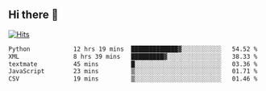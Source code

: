 ## Hi there 👋

<!--
**alihaqberdi/alihaqberdi** is a ✨ _special_ ✨ repository because its `README.md` (this file) appears on your GitHub profile.

Here are some ideas to get you started:

- 🔭 I’m currently working on ...
- 🌱 I’m currently learning ...
- 👯 I’m looking to collaborate on ...
- 🤔 I’m looking for help with ...
- 💬 Ask me about ...
- 📫 How to reach me: ...
- 😄 Pronouns: ...
- ⚡ Fun fact: ...
-->

[![Hits](https://hits.sh/github.com/alihaqberdi.svg)](https://hits.sh/github.com/alihaqberdi/)

<!--START_SECTION:waka-->

```txt
Python            12 hrs 19 mins  █████████████▓░░░░░░░░░░░   54.52 %
XML               8 hrs 39 mins   █████████▓░░░░░░░░░░░░░░░   38.33 %
textmate          45 mins         █░░░░░░░░░░░░░░░░░░░░░░░░   03.36 %
JavaScript        23 mins         ▒░░░░░░░░░░░░░░░░░░░░░░░░   01.71 %
CSV               19 mins         ▒░░░░░░░░░░░░░░░░░░░░░░░░   01.46 %
```

<!--END_SECTION:waka-->

